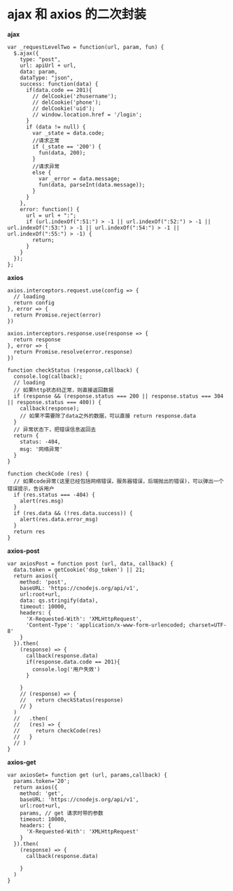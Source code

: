 # ajax 和 axios 的二次封装 #
**ajax**    

	var _requestLevelTwo = function(url, param, fun) {
	  $.ajax({
	    type: "post",
	    url: apiUrl + url,
	    data: param,
	    dataType: "json",
	    success: function(data) {
	      if(data.code == 201){
	        // delCookie('zhusername');
	        // delCookie('phone');
	        // delCookie('uid');
	        // window.location.href = '/login';
	      }
	      if (data != null) {
	        var _state = data.code;
	        //请求正常
	        if (_state == '200') {
	          fun(data, 200);
	        }
	        //请求异常
	        else {
	          var _error = data.message;
	          fun(data, parseInt(data.message));
	        }
	      }
	    },
	    error: function() {
	      url = url + ":";
	      if (url.indexOf(":51:") > -1 || url.indexOf(":52:") > -1 || url.indexOf(":53:") > -1 || url.indexOf(":54:") > -1 || url.indexOf(":55:") > -1) {
	        return;
	      }
	    }
	  });
	};


**axios**  

	axios.interceptors.request.use(config => {
	  // loading
	  return config
	}, error => {
	  return Promise.reject(error)
	})
	
	axios.interceptors.response.use(response => {
	  return response
	}, error => {
	  return Promise.resolve(error.response)
	})
	
	function checkStatus (response,callback) {
	  console.log(callback);
	  // loading
	  // 如果http状态码正常，则直接返回数据
	  if (response && (response.status === 200 || response.status === 304 || response.status === 400)) {
	    callback(response);
	    // 如果不需要除了data之外的数据，可以直接 return response.data
	  }
	  // 异常状态下，把错误信息返回去
	  return {
	    status: -404,
	    msg: '网络异常'
	  }
	}
	
	function checkCode (res) {
	  // 如果code异常(这里已经包括网络错误，服务器错误，后端抛出的错误)，可以弹出一个错误提示，告诉用户
	  if (res.status === -404) {
	    alert(res.msg)
	  }
	  if (res.data && (!res.data.success)) {
	    alert(res.data.error_msg)
	  }
	  return res
	} 

**axios-post**  

	var axiosPost = function post (url, data, callback) {
	  data.token = getCookie('dsp_token') || 21;
	  return axios({
	    method: 'post',
	    baseURL: 'https://cnodejs.org/api/v1',
	    url:root+url,
	    data: qs.stringify(data),
	    timeout: 10000,
	    headers: {
	      'X-Requested-With': 'XMLHttpRequest',
	      'Content-Type': 'application/x-www-form-urlencoded; charset=UTF-8'
	    }
	  }).then(
	    (response) => {
	      callback(response.data)
	      if(response.data.code == 201){
	        console.log('用户失效')
	      }
	
	    }
	    // (response) => {
	    //   return checkStatus(response)
	    // }
	  )
	  //   .then(
	  //   (res) => {
	  //     return checkCode(res)
	  //   }
	  // )
	}

**axios-get**  

	var axiosGet= function get (url, params,callback) {
	  params.token='20';
	  return axios({
	    method: 'get',
	    baseURL: 'https://cnodejs.org/api/v1',
	    url:root+url,
	    params, // get 请求时带的参数
	    timeout: 10000,
	    headers: {
	      'X-Requested-With': 'XMLHttpRequest'
	    }
	  }).then(
	    (response) => {
	      callback(response.data)
	
	    }
	  )
	}